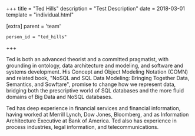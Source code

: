 +++
title = "Ted Hills"
description = "Test Description"
date = 2018-03-01
template = "individual.html"

[extra]
  parent = 'team'

    person_id = "ted_hills"
+++

Ted is both an advanced theorist and a committed pragmatist, with grounding in ontology, data architecture and modeling, and software and systems development. His Concept and Object Modeling Notation (COMN) and related book, "NoSQL and SQL Data Modeling: Bringing Together Data, Semantics, and Sowftare", promise to change how we represent data, bridging both the prescriptive world of SQL databases and the more fluid domains of Big Data and NoSQL databases.

Ted has deep experience in financial services and financial information, having worked at Merrill Lynch, Dow Jones, Bloomberg, and as Information Architecture Executive at Bank of America. Ted also has experience in process industries, legal information, and telecommunications.
